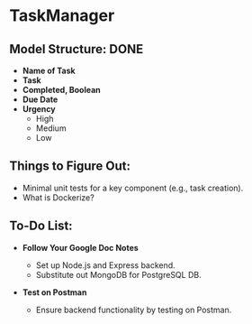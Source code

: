 # TaskManager

## Model Structure: DONE

- **Name of Task**
- **Task**
- **Completed, Boolean**
- **Due Date**
- **Urgency**
  - High
  - Medium
  - Low

## Things to Figure Out:

- Minimal unit tests for a key component (e.g., task creation).
- What is Dockerize?

## To-Do List:

- **Follow Your Google Doc Notes**

  - Set up Node.js and Express backend.
  - Substitute out MongoDB for PostgreSQL DB.

- **Test on Postman**
  - Ensure backend functionality by testing on Postman.
